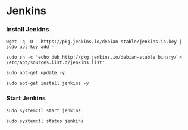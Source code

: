 # Jenkins  
### Install Jenkins  
```
wget -q -O - https://pkg.jenkins.io/debian-stable/jenkins.io.key | sudo apt-key add -

sudo sh -c 'echo deb http://pkg.jenkins.io/debian-stable binary/ > /etc/apt/sources.list.d/jenkins.list'

sudo apt-get update -y

sudo apt-get install jenkins -y
```
  
###  Start Jenkins  
```
sudo systemctl start jenkins

sudo systemctl status jenkins

```
